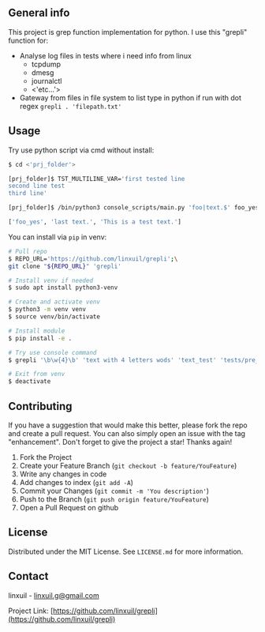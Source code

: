 ## General info
This project is grep function implementation for python.
I use this "grepli" function for:
- Analyse log files in tests where i need info from linux
  - tcpdump
  - dmesg
  - journalctl
  - <'etc...'>
- Gateway from files in file system to list type in python
  if run with dot regex `grepli . 'filepath.txt'`

## Usage
Try use python script via cmd without install:
```bash
$ cd <'prj_folder'>

[prj_folder]$ TST_MULTILINE_VAR='first tested line
second line test
third line'

[prj_folder]$ /bin/python3 console_scripts/main.py 'foo|text.$' foo_yes 'bar_no' 'text. not last' 'last text.' 'tests/pre_created_file.txt' "${TST_MULTILINE_VAR}"

['foo_yes', 'last text.', 'This is a test text.']
```

You can install via `pip` in venv:
```bash
# Pull repo
$ REPO_URL='https://github.com/linxuil/grepli';\
git clone "${REPO_URL}" 'grepli'

# Install venv if needed
$ sudo apt install python3-venv

# Create and activate venv
$ python3 -m venv venv
$ source venv/bin/activate

# Install module
$ pip install -e .

# Try use console command
$ grepli '\b\w{4}\b' 'text with 4 letters wods' 'text_test' 'tests/pre_created_file.txt'

# Exit from venv
$ deactivate
```

<!-- CONTRIBUTING -->
## Contributing

If you have a suggestion that would make this better, please fork the repo and create a pull request. You can also simply open an issue with the tag "enhancement".
Don't forget to give the project a star! Thanks again!

1. Fork the Project
2. Create your Feature Branch (`git checkout -b feature/YouFeature`)
3. Write any changes in code
4. Add changes to index (`git add -A`)
5. Commit your Changes (`git commit -m 'You description'`)
6. Push to the Branch (`git push origin feature/YouFeature`)
7. Open a Pull Request on github

## License

Distributed under the MIT License. See `LICENSE.md` for more information.

## Contact

linxuil - linxuil.g@gmail.com

Project Link: [https://github.com/linxuil/grepli](https://github.com/linxuil/grepli)
